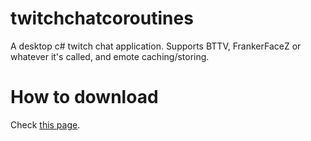 # twitchchatcoroutines
A desktop c# twitch chat application. Supports BTTV, FrankerFaceZ or whatever it's called, and emote caching/storing. 

# How to download

Check [this page](https://github.com/detolly/twitchchatcoroutines/wiki/Downloads). 
